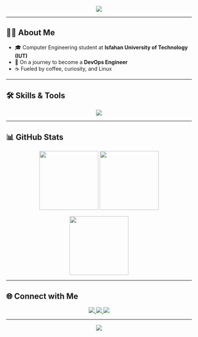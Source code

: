 <!-- Animated Header -->
<p align="center">
  <img src="https://capsule-render.vercel.app/api?type=waving&color=gradient&height=180&section=header&text=Hi%20👋,%20I'm%20Yasin%20Saberi&fontSize=40&fontAlignY=35&animation=fadeIn&desc=Aspiring%20DevOps%20Engineer%20|%20Computer%20Engineering%20Student%20@IUT&descAlignY=55&descAlign=50"/>
</p>

---

## 🧑‍💻 About Me  

- 🎓 Computer Engineering student at **Isfahan University of Technology (IUT)**  
- 🚀 On a journey to become a **DevOps Engineer**  
- ☕ Fueled by coffee, curiosity, and Linux  

---

## 🛠️ Skills & Tools  

<p align="center">
  <img src="https://skillicons.dev/icons?i=python,cpp,cs,git,linux,mysql,docker,vscode" />
</p>

---

## 📊 GitHub Stats  

<p align="center">
  <img src="https://github-readme-stats.vercel.app/api?username=YasinSaberi&show_icons=true&theme=tokyonight" height="160"/>
  <img src="https://github-readme-stats.vercel.app/api/top-langs/?username=YasinSaberi&layout=compact&theme=tokyonight" height="160"/>
</p>

<p align="center">
  <img src="https://streak-stats.demolab.com?user=YasinSaberi&theme=tokyonight&hide_border=true" height="160"/>
</p>

---

## 🌐 Connect with Me  

<p align="center">
  <a href="https://www.linkedin.com/in/yasin-saberi-1016a730a">
    <img src="https://img.shields.io/badge/LinkedIn-0A66C2?style=for-the-badge&logo=linkedin&logoColor=white"/>
  </a>
  <a href="https://t.me/Yas_Saberi">
    <img src="https://img.shields.io/badge/Telegram-26A5E4?style=for-the-badge&logo=telegram&logoColor=white"/>
  </a>
  <a href="mailto:youremail@example.com">
    <img src="https://img.shields.io/badge/Email-D14836?style=for-the-badge&logo=gmail&logoColor=white"/>
  </a>
</p>

---

<!-- Animated Footer -->
<p align="center">
  <img src="https://capsule-render.vercel.app/api?type=waving&color=gradient&height=120&section=footer"/>
</p>
